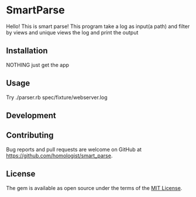 # SmartParse

Hello! This is smart parse!
This program take a log as input(a path) and filter by views and unique views the
log and print the output

## Installation
NOTHING just get the app
## Usage
Try ./parser.rb spec/fixture/webserver.log
## Development
## Contributing

Bug reports and pull requests are welcome on GitHub at https://github.com/homologist/smart_parse.

## License

The gem is available as open source under the terms of the [MIT License](https://opensource.org/licenses/MIT).
